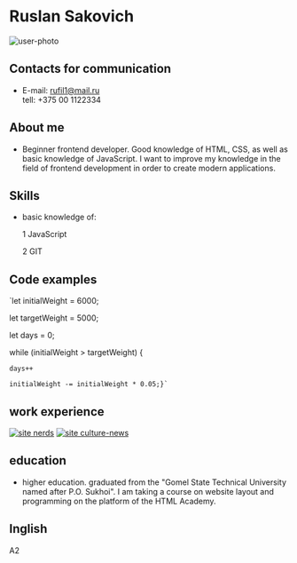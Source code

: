 # **Ruslan Sakovich**

![user-photo](..//rsschool-cv/img/user-photo.jpg)

## **Contacts for communication**

- E-mail: <rufil1@mail.ru>  
  tell: +375 00 1122334

## **About me**

- Beginner frontend developer. Good knowledge of HTML, CSS, as well as basic knowledge of JavaScript. I want to improve my knowledge in the field of frontend development in order to create modern applications.

## **Skills**

- basic knowledge of:

  1 JavaScript

  2 GIT

## **Code examples**

`let initialWeight = 6000;

let targetWeight = 5000;

let days = 0;

while (initialWeight > targetWeight) {

    days++

    initialWeight -= initialWeight * 0.05;}`

## **work experience**

[![site nerds](..//rsschool-cv/img/nerds.png)](https://ruslansakovich.github.io/Nerds/) [![site culture-news](..//rsschool-cv/img/kulture_news.png)](https://ruslansakovich.github.io/Novosti_Kultury/)

## **education**

- higher education. graduated from the "Gomel State Technical University named after P.O. Sukhoi". I am taking a course on website layout and programming on the platform of the HTML Academy.

## **Inglish**

A2
